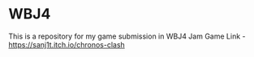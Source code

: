 # WBJ4
This is a repository for my game submission in WBJ4 Jam
Game Link -
https://sanj1t.itch.io/chronos-clash
